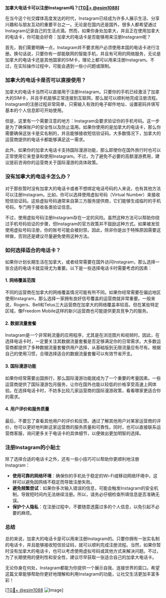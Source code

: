 **加拿大电话卡可以注册Instagram吗？[[TG💪+ @esim1088](https://t.me/s/esim1088)]**

在当今这个社交媒体高度发达的时代，Instagram已经成为许多人展示生活、分享兴趣和与朋友互动的重要平台之一。无论是在国内还是国外，很多人都希望通过Instagram记录自己的生活点滴。然而，如果你身处加拿大，并且正在使用加拿大的电话卡，你可能会好奇：加拿大的电话卡是否能够用来注册Instagram呢？

首先，我们需要明确一点，Instagram并不要求用户必须使用本国的电话卡进行注册。换句话说，只要你有一部能联网的智能手机，并且有可用的网络服务，无论是加拿大的电话卡还是其他国家的SIM卡，理论上都可以用来注册Instagram。不过，在实际操作过程中，可能会遇到一些小问题或限制。

### **加拿大的电话卡是否可以直接使用？**

加拿大的电话卡当然可以直接用于注册Instagram。只要你的手机已经激活了加拿大的SIM卡，并且手机能够正常连接到互联网，那么就可以顺利地完成注册流程。Instagram的注册过程非常简单，只需输入有效的电子邮件地址、设置密码并填写基本的个人信息即可开始使用。

但是，这里有一个需要注意的地方：Instagram会要求验证你的手机号码。这一步是为了确保账户的安全性以及防止滥用。如果你使用的是加拿大的电话卡，那么你需要确保这张卡是实名制的，并且能够接收短信验证码。大多数情况下，加拿大的运营商提供的电话卡都能够满足这一需求。

此外，如果你的加拿大电话卡支持国际漫游功能，那么即使你在国外旅行时也可以正常使用它来登录和使用Instagram。不过，为了避免不必要的高额漫游费用，建议提前咨询你的运营商关于国际漫游的具体政策。

### **没有加拿大的电话卡怎么办？**

对于那些暂时没有加拿大的电话卡或者不想绑定电话号码的人来说，也有其他方法可以注册Instagram。比如，你可以选择使用虚拟号码（Virtual Number）来接收短信验证码。这些虚拟号码通常来自第三方服务提供商，它们能够生成临时的手机号码，专门用于接收各类验证信息。

不过，使用虚拟号码注册Instagram存在一定的风险。虽然这种方法可以帮助你绕过手机号码验证的步骤，但Instagram的官方政策并不鼓励这种方式。如果被发现使用虚拟号码注册，你的账号可能会被封禁。因此，除非你是出于特殊原因需要这样做，否则还是建议尽量避免使用这种方法。

### **如何选择适合的电话卡？**

如果你计划长期生活在加拿大，或者经常需要在国外访问Instagram，那么选择一张合适的电话卡就显得尤为重要。以下是一些选择电话卡时需要考虑的因素：

#### **1. 网络覆盖范围**
不同的运营商在加拿大的网络覆盖情况可能有所不同。如果你经常需要在偏远地区使用Instagram，那么选择一家拥有良好信号覆盖的运营商就非常重要。一般来说，Rogers、Bell和Telus三大运营商在加拿大的网络覆盖率较高，但在某些特定区域，像Freedom Mobile这样的新兴运营商也可能提供更具竞争力的服务。

#### **2. 数据流量套餐**
Instagram是一个非常耗流量的应用程序，尤其是在浏览图片和视频时。因此，在选择电话卡时，一定要关注其数据流量套餐是否足够满足你的日常需求。大多数运营商都提供了多种数据流量套餐供用户选择，从基础版到无限流量应有尽有。根据自己的使用习惯，合理选择适合的数据流量套餐可以有效节省开支。

#### **3. 国际漫游功能**
如果你经常需要出国旅行，那么国际漫游功能就成为了一个重要的考量因素。一些运营商提供了国际漫游包月服务，让你在国外也能以较低的价格享受高速上网体验。在选择电话卡时，不妨多比较几家运营商的国际漫游政策，看看哪家更适合你的需求。

#### **4. 用户评价和服务质量**
最后，不要忘了查看其他用户的评价和反馈。通过了解其他用户对某家运营商的评价，你可以更好地判断这家运营商的服务质量和可靠性。同时，也可以直接联系运营商客服，询问更多关于电话卡的具体细节，以便做出更加明智的选择。

### **注册Instagram的小贴士**

除了选择合适的电话卡之外，还有一些小技巧可以帮助你更顺利地注册Instagram：

- **使用可靠的网络环境**：确保你的手机处于稳定的Wi-Fi或移动网络环境中，这样可以避免因网络不稳定而导致注册失败。
- **避免频繁尝试**：如果你多次输入错误的信息，可能会触发Instagram的安全机制，导致短时间内无法继续注册。所以，请务必仔细检查所填信息是否准确无误。
- **保护个人隐私**：在注册过程中，不要随意透露过多的个人信息，以免引起不必要的麻烦。

### **总结**

总的来说，加拿大的电话卡是可以用来注册Instagram的。只要你拥有一张实名制的电话卡，并且能够接收短信验证码，就可以顺利完成注册流程。当然，如果你暂时没有加拿大的电话卡，也可以考虑使用虚拟号码或其他方式来解决问题。不过，为了长期使用的便利性和安全性，建议尽早获取一张适合自己的加拿大电话卡。

无论你身在何处，Instagram都能为你提供一个展示自我、连接世界的窗口。希望这篇文章能够帮助你更好地理解和利用Instagram的功能，让社交生活更加丰富多彩！

[[TG💪+ @esim1088](https://t.me/s/esim1088) ![Image](https://i.postimg.cc/4NQfJmqS/Snipaste-2025-05-13-00-14-12.png)]